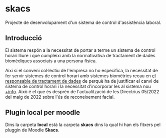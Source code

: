 # skacs

Projecte de desenvolupament d'un sistema de control d'assistència laboral.

## Introducció
El sistema respón a la necessitat de portar a terme un sistema de control horari lliure i que cumpleixi amb la normativativa de tractament de dades biomèdiques associats a una persona física.

Així sí el conveni col·lectiu de l'empresa no ho especifica, la necessitat de fer servir sistemes de control horari amb sistemes biomètrics recau en [el responsable de 
tractament de dades](https://apdcat.gencat.cat/ca/drets_i_obligacions/responsables/obligacions/delegat-proteccio-dades/) de perquè ha de justificar el canvi de sistema de control horari i la necessitat d'incorporar les 
al sistema nou [+info](https://periscopiofiscalylegal.pwc.es/el-nuevo-criterio-de-la-agencia-sobre-el-tratamiento-de-control-de-presencia-mediante-sistemas-biometricos/). Això é el que és 
desprén de l'actualització de les Directrius 05/2022 del maig de 2022 sobre l'ús de reconeixement facial.

## Plugin local per moodle
Dins la carpeta **local** està la carpeta **skacs** dins la qual hi han els fitxers pel pluggin de Moodle **Skacs**. 

